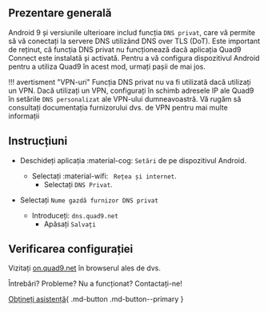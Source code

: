 ## Prezentare generală

Android 9 și versiunile ulterioare includ funcția `DNS privat`, care vă permite să vă conectați la servere DNS utilizând DNS over TLS (DoT). Este important de reținut, că funcția DNS privat nu funcționează dacă aplicația Quad9 Connect este instalată și activată. Pentru a vă configura dispozitivul Android pentru a utiliza Quad9 în acest mod, urmați pașii de mai jos.

!!! avertisment "VPN-uri"
    Funcția DNS privat nu va fi utilizată dacă utilizați un VPN. Dacă utilizați un VPN, configurați în schimb adresele IP ale Quad9 în setările `DNS personalizat` ale VPN-ului dumneavoastră. Vă rugăm să consultați documentația furnizorului dvs. de VPN pentru mai multe informații

## Instrucțiuni

* Deschideți aplicația :material-cog: `Setări` de pe dispozitivul Android.
    * Selectați :material-wifi: ` Rețea și internet`.
        * Selectați `DNS Privat`.

* Selectați `Nume gazdă furnizor DNS privat`
    * Introduceți: `dns.quad9.net`
        * Apăsați `Salvați`

## Verificarea configurației

Vizitați [on.quad9.net](https://on.quad9.net) în browserul ales de dvs.

Întrebări? Probleme? Nu a funcționat? Contactați-ne!

[Obțineți asistență](https://quad9.net/support/contact){ .md-button .md-button--primary }
